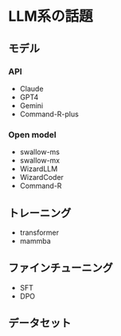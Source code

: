 # LLM系の話題

## モデル

### API
* Claude
* GPT4
* Gemini
* Command-R-plus
  
### Open model
* swallow-ms
* swallow-mx
* WizardLLM
* WizardCoder
* Command-R

## トレーニング
* transformer
* mammba

## ファインチューニング
* SFT
* DPO

## データセット

